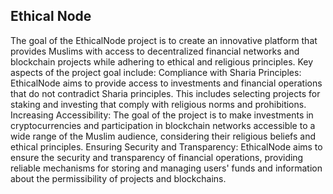 ## Ethical Node

The goal of the EthicalNode project is to create an innovative platform that provides Muslims with access to decentralized financial networks and blockchain projects while adhering to ethical and religious principles. Key aspects of the project goal include:
Compliance with Sharia Principles: EthicalNode aims to provide access to investments and financial operations that do not contradict Sharia principles. This includes selecting projects for staking and investing that comply with religious norms and prohibitions.
Increasing Accessibility: The goal of the project is to make investments in cryptocurrencies and participation in blockchain networks accessible to a wide range of the Muslim audience, considering their religious beliefs and ethical principles.
Ensuring Security and Transparency: EthicalNode aims to ensure the security and transparency of financial operations, providing reliable mechanisms for storing and managing users' funds and information about the permissibility of projects and blockchains.
